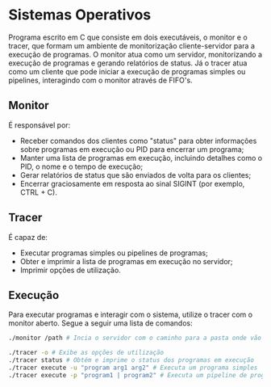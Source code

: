 # Sistemas Operativos
Programa escrito em C que consiste em dois executáveis, o monitor e o tracer, que formam um ambiente de monitorização cliente-servidor para a execução de programas. O monitor atua como um servidor, monitorizando a execução de programas e gerando relatórios de status. Já o tracer atua como um cliente que pode iniciar a execução de programas simples ou pipelines, interagindo com o monitor através de FIFO's.

## Monitor
É responsável por:
- Receber comandos dos clientes como "status" para obter informações sobre programas em execução ou PID para encerrar um programa;
- Manter uma lista de programas em execução, incluindo detalhes como o PID, o nome e o tempo de execução;
- Gerar relatórios de status que são enviados de volta para os clientes;
- Encerrar graciosamente em resposta ao sinal SIGINT (por exemplo, CTRL + C).

## Tracer
É capaz de:
- Executar programas simples ou pipelines de programas;
- Obter e imprimir a lista de programas em execução no servidor;
- Imprimir opções de utilização.

## Execução
Para executar programas e interagir com o sistema, utilize o tracer com o monitor aberto. Segue a seguir uma lista de comandos:

```bash
./monitor /path # Incia o servidor com o caminho para a pasta onde vão ser armazenados os relatórios
```

```bash
./tracer -o # Exibe as opções de utilização
./tracer status # Obtém e imprime o status dos programas em execução
./tracer execute -u "program arg1 arg2" # Executa um programa simples
./tracer execute -p "program1 | program2" # Executa um pipeline de programas
```
